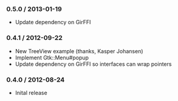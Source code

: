 ### 0.5.0 / 2013-01-19

* Update dependency on GirFFI

### 0.4.1 / 2012-09-22

* New TreeView example (thanks, Kasper Johansen)
* Implement Gtk::Menu#popup
* Update dependency on GirFFI so interfaces can wrap pointers

### 0.4.0 / 2012-08-24

* Inital release
